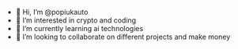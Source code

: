 - 👋 Hi, I’m @popiukauto
- 👀 I’m interested in crypto and coding
- 🌱 I’m currently learning ai technologies
- 💞️ I’m looking to collaborate on different projects and make money


<!---
popiukauto/popiukauto is a ✨ special ✨ repository because its `README.md` (this file) appears on your GitHub profile.
You can click the Preview link to take a look at your changes.
--->
